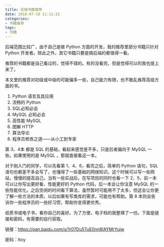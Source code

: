 ```yaml
---
title: 后端书籍推荐
date: 2018-07-18 11:11:22
categories:
- 书籍推荐
tags:
- 书籍
---
```


后端范围比较广，由于自己是做 Python 方面的开发，我的推荐里部分书籍只针对 Python 开发者。除此之外，其它书籍只要是搞后端的都值得一看。

推荐的书籍都是自己看过的，觉得不错的。有的没看完，但是觉得可以的我也提上来了。

本文里的推荐对初级或中级的可能偏多一些，自己能力有限，也不敢乱推荐高级方面的书。

1. Python 语言及其应用
2. 流畅的 Python
3. SQL必知必会
4. MySQL 必知必会
5. 高性能 MySQL
6. 图解 HTTP
7. 算法导论
8. 程序员修炼之道——从小工到专家

<!-- more -->

第 3、4本 都是 SQL 的基础，看起来感觉差不多，只是后者偏向于 MySQL 一些。如果使用的是 MySQL ，那就直接看这一本。

对于刚入门的同学，可以先看第 1、4、6，看完之后，简单的 Python 语句，SQL 语句也都差不多会写了，也懂得了一些基础的网络知识。这个时候可以写一些网站，慢慢的提高自己。当有一些实战后，在写项目的同时也看一下 2、5，前一本可以让你写出更好看、性能更好的 Python 代码，后一本会让你注意 MySQL 的一些性能优化。之后空闲的时间看下算法，虽然暂时可能用不了太多，但这会让你更了解一些方法的本质，以后如果有写类库的需求，可能也有帮助。第 8 本则会告诉你一些程序员的一些好习惯，帮助你变得更优秀。

纸质书或电子书，看你自己的喜好。为了方便，电子档的我整理了一份。下面是链接和密码，有需要的自行获取。

链接：https://pan.baidu.com/s/1r07Du5TuE0nn8IAYMrYujw

密码：ttoy
